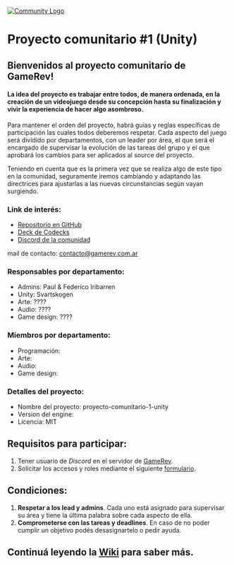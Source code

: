 
[![Community Logo](https://i.ibb.co/r4BqnSk/Comunidad-Proyecto.jpg)](https://gamerev.com.ar/)

# Proyecto comunitario #1 (Unity)

## Bienvenidos al proyecto comunitario de GameRev!

#### La idea del proyecto es trabajar entre todos, de manera ordenada, en la creación de un videojuego desde su concepción hasta su finalización y vivir la experiencia de hacer algo asombroso.

Para mantener el orden del proyecto, habrá guías y reglas específicas de participación las cuales todos deberemos respetar. Cada aspecto del juego será dividido por departamentos, con un leader por área, el que será el encargado de supervisar la evolución de las tareas del grupo y el que aprobará los cambios para ser aplicados al source del proyecto. 

Teniendo en cuenta que es la primera vez que se realiza algo de este tipo en la comunidad, seguramente iremos cambiando y adaptando las directrices para ajustarlas a las nuevas circunstancias según vayan surgiendo.

### Link de interés:

- [Repositorio en GitHub](https://github.com/gamerevar/proyecto-comunitario-1-unity)
- [Deck de Codecks](https://open.codecks.io/proyecto-comunitario-1-unity)
- [Discord de la comunidad](https://discord.gg/KrtbfaQ)

mail de contacto: <contacto@gamerev.com.ar>

### Responsables por departamento:

* Admins: Paul & Federico Iribarren 
* Unity: Svartskogen
* Arte: ????
* Audio: ????
* Game design: ????

### Miembros por departamento:

* Programación:
* Arte:
* Audio:
* Game design:

### Detalles del proyecto:

* Nombre del proyecto: proyecto-comunitario-1-unity
* Version del engine: 
* Licencia: MIT

## Requisitos para participar:

1. Tener usuario de _Discord_ en el servidor de [GameRev](https://discord.gg/KrtbfaQ).
2. Solicitar los accesos y roles mediante el siguiente [formulario](https://forms.gle/ZakFZVZcVv1GZAQP8).

## Condiciones:

1. **Respetar a los lead y admins**. Cada uno está asignado para supervisar su área y tiene la última palabra sobre cada aspecto de ella.
3. **Comprometerse con las tareas y deadlines**. En caso de no poder cumplir un objetivo podés desasignartelo o pedir ayuda.

## Continuá leyendo la [Wiki](https://github.com/gamerevar/proyecto-comunitario-1-gd/wiki) para saber más.
